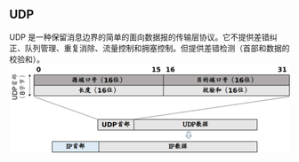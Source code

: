 ## UDP
UDP 是一种保留消息边界的简单的面向数据报的传输层协议。它不提供差错纠正、队列管理、重复消除、流量控制和拥塞控制。但提供差错检测（首部和数据的校验和）。
<img src='./imgs/udp-header.png'>